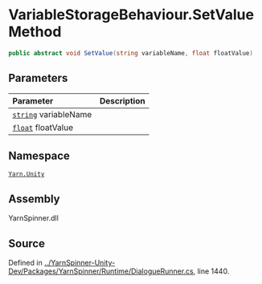 # VariableStorageBehaviour.SetValue Method


```csharp
public abstract void SetValue(string variableName, float floatValue)
```

## Parameters
|Parameter|Description|
|:---|:---|
|[`string`](https://docs.microsoft.com/dotnet/api/System.String) variableName||
|[`float`](https://docs.microsoft.com/dotnet/api/System.Single) floatValue||


## Namespace
[`Yarn.Unity`](/api/csharp/yarn.unity/README.md)

## Assembly
YarnSpinner.dll

## Source
Defined in [../YarnSpinner-Unity-Dev/Packages/YarnSpinner/Runtime/DialogueRunner.cs](https://github.com/YarnSpinnerTool/YarnSpinner-Unity//blob/develop/Runtime/DialogueRunner.cs#L1440), line 1440.
